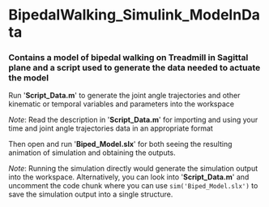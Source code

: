 # BipedalWalking_Simulink_ModelnData

### Contains a model of bipedal walking on Treadmill in Sagittal plane and a script used to generate the data needed to actuate the model

Run '**Script_Data.m**' to generate the joint angle trajectories and other kinematic or temporal variables and parameters into the workspace

*Note*: Read the description in '**Script_Data.m**' for importing and using your time and joint angle trajectories data in an appropriate format


Then open and run '**Biped_Model.slx**' for both seeing the resulting animation of simulation and obtaining the outputs.

*Note*: Running the simulation directly would generate the simulation output into the workspace. Alternatively, you can look into '**Script_Data.m**' and uncomment the code chunk where you can use `sim('Biped_Model.slx')` to save the simulation output into a single structure.
